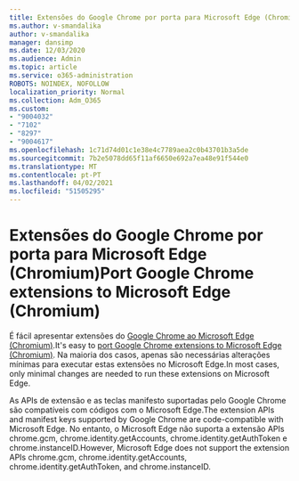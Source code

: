 ```yaml
---
title: Extensões do Google Chrome por porta para Microsoft Edge (Chromium)
ms.author: v-smandalika
author: v-smandalika
manager: dansimp
ms.date: 12/03/2020
ms.audience: Admin
ms.topic: article
ms.service: o365-administration
ROBOTS: NOINDEX, NOFOLLOW
localization_priority: Normal
ms.collection: Adm_O365
ms.custom:
- "9004032"
- "7102"
- "8297"
- "9004617"
ms.openlocfilehash: 1c71d74d01c1e38e4c7789aea2c0b43701b3a5de
ms.sourcegitcommit: 7b2e5078dd65f11af6650e692a7ea48e91f544e0
ms.translationtype: MT
ms.contentlocale: pt-PT
ms.lasthandoff: 04/02/2021
ms.locfileid: "51505295"
---
```

# <a name="port-google-chrome-extensions-to-microsoft-edge-chromium"></a><span data-ttu-id="59e9e-102">Extensões do Google Chrome por porta para Microsoft Edge (Chromium)</span><span class="sxs-lookup"><span data-stu-id="59e9e-102">Port Google Chrome extensions to Microsoft Edge (Chromium)</span></span>

<span data-ttu-id="59e9e-103">É fácil apresentar extensões do [Google Chrome ao Microsoft Edge (Chromium)](https://docs.microsoft.com/microsoft-edge/extensions-chromium/developer-guide/port-chrome-extension).</span><span class="sxs-lookup"><span data-stu-id="59e9e-103">It's easy to [port Google Chrome extensions to Microsoft Edge (Chromium)](https://docs.microsoft.com/microsoft-edge/extensions-chromium/developer-guide/port-chrome-extension).</span></span> <span data-ttu-id="59e9e-104">Na maioria dos casos, apenas são necessárias alterações mínimas para executar estas extensões no Microsoft Edge.</span><span class="sxs-lookup"><span data-stu-id="59e9e-104">In most cases, only minimal changes are needed to run these extensions on Microsoft Edge.</span></span>

<span data-ttu-id="59e9e-105">As APIs de extensão e as teclas manifesto suportadas pelo Google Chrome são compatíveis com códigos com o Microsoft Edge.</span><span class="sxs-lookup"><span data-stu-id="59e9e-105">The extension APIs and manifest keys supported by Google Chrome are code-compatible with Microsoft Edge.</span></span> <span data-ttu-id="59e9e-106">No entanto, o Microsoft Edge não suporta a extensão APIs chrome.gcm, chrome.identity.getAccounts, chrome.identity.getAuthToken e chrome.instanceID.</span><span class="sxs-lookup"><span data-stu-id="59e9e-106">However, Microsoft Edge does not support the extension APIs chrome.gcm, chrome.identity.getAccounts, chrome.identity.getAuthToken, and chrome.instanceID.</span></span>